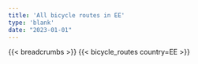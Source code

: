 ```yaml
---
title: 'All bicycle routes in EE'
type: 'blank'
date: "2023-01-01"
---
```


{{< breadcrumbs >}}
{{< bicycle_routes country=EE >}}
